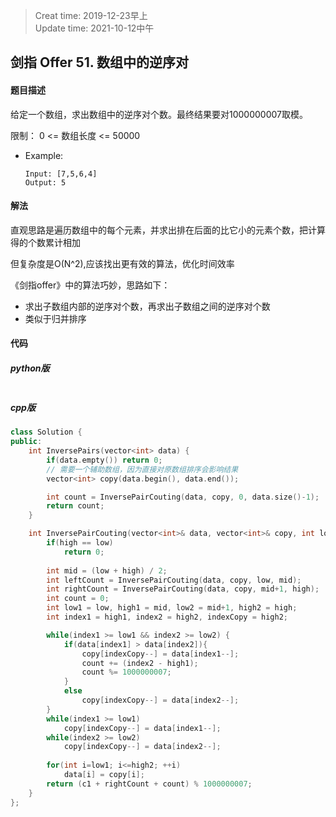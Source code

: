 > Creat time: 2019-12-23早上  
> Update time: 2021-10-12中午

## 剑指 Offer 51. 数组中的逆序对
#### 题目描述
给定一个数组，求出数组中的逆序对个数。最终结果要对1000000007取模。

限制： 0 <= 数组长度 <= 50000

- Example:
    ```
    Input: [7,5,6,4]
    Output: 5
    ```  

#### 解法
直观思路是遍历数组中的每个元素，并求出排在后面的比它小的元素个数，把计算得的个数累计相加

但复杂度是O(N^2),应该找出更有效的算法，优化时间效率

《剑指offer》中的算法巧妙，思路如下：
- 求出子数组内部的逆序对个数，再求出子数组之间的逆序对个数
- 类似于归并排序

#### 代码
##### python版
```python

```

##### cpp版
```cpp
class Solution {
public:
    int InversePairs(vector<int> data) {
        if(data.empty()) return 0;
        // 需要一个辅助数组，因为直接对原数组排序会影响结果
        vector<int> copy(data.begin(), data.end());

        int count = InversePairCouting(data, copy, 0, data.size()-1);
        return count;
    }

    int InversePairCouting(vector<int>& data, vector<int>& copy, int low, int high) {
        if(high == low)
            return 0;
        
        int mid = (low + high) / 2;
        int leftCount = InversePairCouting(data, copy, low, mid);
        int rightCount = InversePairCouting(data, copy, mid+1, high);
        int count = 0;
        int low1 = low, high1 = mid, low2 = mid+1, high2 = high;
        int index1 = high1, index2 = high2, indexCopy = high2;

        while(index1 >= low1 && index2 >= low2) {
            if(data[index1] > data[index2]){
                copy[indexCopy--] = data[index1--];
                count += (index2 - high1);
                count %= 1000000007;
            }
            else
                copy[indexCopy--] = data[index2--];
        }
        while(index1 >= low1) 
            copy[indexCopy--] = data[index1--];
        while(index2 >= low2)
            copy[indexCopy--] = data[index2--];
        
        for(int i=low1; i<=high2; ++i)
            data[i] = copy[i];
        return (c1 + rightCount + count) % 1000000007;
    }
};
```